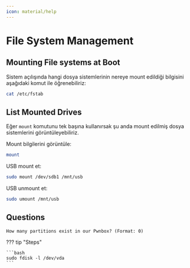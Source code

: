 ```yaml
---
icon: material/help
---
```


# File System Management

## Mounting File systems at Boot

Sistem açılışında hangi dosya sistemlerinin nereye mount edildiği bilgisini aşağıdaki komut ile öğrenebiliriz:

```bash
cat /etc/fstab
```

## List Mounted Drives

Eğer `mount` komutunu tek başına kullanırsak şu anda mount edilmiş dosya sistemlerini görüntüleyebiliriz.

Mount bilgilerini görüntüle:

```bash
mount
```

USB mount et:

```bash
sudo mount /dev/sdb1 /mnt/usb
```

USB unmount et:

```bash
sudo umount /mnt/usb
```

## Questions

```text
How many partitions exist in our Pwnbox? (Format: 0)
```

??? tip "Steps"

    ```bash
    sudo fdisk -l /dev/vda
    ```
